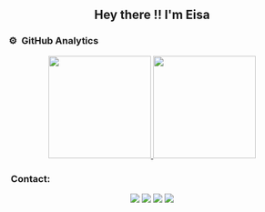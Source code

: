 <h2 align="center" >Hey there !! I'm Eisa</h2>

### ⚙️ &nbsp;GitHub Analytics

<p align="center">
<a href="https://github.com/AVS1508">
  <img height="180em" src="https://github-readme-stats-eight-theta.vercel.app/api?username=easanahardani&show_icons=true&theme=algolia&include_all_commits=true&count_private=true"/>
  <img height="180em" src="https://github-readme-stats-eight-theta.vercel.app/api/top-langs/?username=easanahardani&layout=compact&langs_count=8&theme=algolia"/>
</a>
</p>


###  &nbsp;Contact:

<p align="center">
 <a href="https://www.linkedin.com/in/eisa-nahardani/"><img src="https://img.shields.io/badge/-linkedin?style=flat&logo=Linkedin&logoColor=white"/></a>
<a href="mailto:92developer92@gmail.com"><img src="https://img.shields.io/badge/-92developer92@gmail.com-D14836?style=flat&logo=Gmail&logoColor=white"/></a>
<a href="https://www.eisa-nahardani.ir"><img src="https://img.shields.io/badge/-My Web-3423A6?style=flat&logo=Google-Chrome&logoColor=white"/></a>
<a href="https://instagram.com/django__learning"><img src="https://img.shields.io/badge/my instagram-E4405F?style=flat&logo=Instagram&logoColor=white"/></a>
</p>
